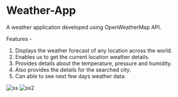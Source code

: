 
# Weather-App

A weather application developed using OpenWeatherMap API.



Features -
1) Displays the weather forecast of any location across the world.
2) Enables us to get the current location weather details.
3) Provides details about the temperature, pressure and humidity.
4) Also provides the details for the searched city.
5) Can able to see next few days weather data.


![ss](https://user-images.githubusercontent.com/61578641/154924393-b53d0aba-0053-4a35-a441-056e4660bd56.png)
![ss2](https://user-images.githubusercontent.com/61578641/154928226-e1edddb2-d5ae-48a8-a35b-6eb199e60ccc.png)
